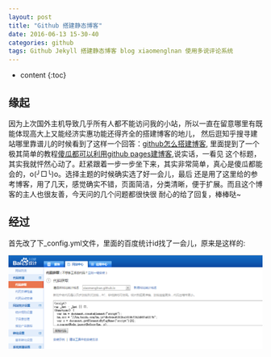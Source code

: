 ```yaml
---
layout: post
title: "Github 搭建静态博客"
date: 2016-06-13 15-30-40
categories: github
tags: Github Jekyll 搭建静态博客 blog xiaomenglnan 使用多说评论系统 
---
```


* content
{:toc}

## 缘起

因为上次国外主机导致几乎所有人都不能访问我的小站，所以一直在留意哪里有既能体现高大上又能经济实惠功能还得齐全的搭建博客的地儿，
然后逛知乎搜寻建站哪里靠谱儿的时候看到了这样一个回答：[github怎么搭建博客](https://www.zhihu.com/question/23934523/answer/52233062),
里面提到了一个极其简单的教程[傻瓜都可以利用github pages建博客](http://cyzus.github.io/2015/06/21/github-build-blog/),说实话，一看见
这个标题，其实我就怦然心动了。赶紧跟着一步一步坐下来，其实非常简单，真心是傻瓜都能会的，o(╯□╰)o。选择主题的时候确实选了好一会儿，最后
还是用了这里给的参考博客，用了几天，感觉确实不错，页面简洁，分类清晰，便于扩展。而且这个博客的主人也很友善，今天问的几个问题都很快很
耐心的给了回复，棒棒哒~

## 经过

首先改了下_config.yml文件，里面的百度统计id找了一会儿，原来是这样的:


![百度统计](/test/baidutongji.png)
